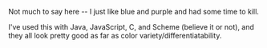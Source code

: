 Not much to say here -- I just like blue and purple and had some time to kill.

I've used this with Java, JavaScript, C, and Scheme (believe it or not), and they all look pretty good as far as color variety/differentiatability. 
